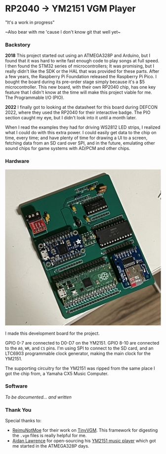 # RP2040 → YM2151 VGM Player

"It's a work in progress"

~Also bear with me 'cause I don't know git that well yet~

### Backstory

**2018**
This project started out using an ATMEGA328P and Arduino, but I found that it
was hard to write fast enough code to play songs at full speed. I then found
the STM32 series of microcontrollers; It was promising, but I really didn't like
the SDK or the HAL that was provided for these parts. After a few years, the
Raspberry Pi Foundation released the Raspberry Pi Pico. I bought the board
during its pre-order stage simply because it's a $5 microcontroller. This new
board, with their own RP2040 chip, has one key feature that I didn't know at the
time will make this project viable for me. The Programmable I/O (PIO).

**2022**
I finally got to looking at the datasheet for this board during DEFCON 2022,
where they used the RP2040 for their interactive badge. The PIO section caught
my eye, but I didn't look into it until a month later.

When I read the examples they had for driving WS2812 LED strips, I realized
what I could do with this extra power. I could easily get data to the chip on
time, every time; and have plenty of time for drawing a UI to a screen,
fetching data from an SD card over SPI, and in the future, emulating other
sound chips for game systems with AD/PCM and other chips.

### Hardware

![YM2151 Pico Dev Board](/img/devboard.jpg)

I made this development board for the project.

GPIO 0-7 are connected to D0-D7 on the YM2151. GPIO 8-10 are connected to the
`A0`, `WR`, and `CS` pins. I'm using SPI to connect to the SD card, and an
LTC6903 programmable clock generator, making the main clock for the YM2151.

The supporting circuitry for the YM2151 was ripped from the same place I got
the chip from, a Yamaha CX5 Music Computer.

### Software


*To be documented... and written*

### Thank You

Special thanks to:

- [ReimuNotMoe](https://github.com/ReimuNotMoe) for their work on
  [TinyVGM](https://github.com/SudoMaker/TinyVGM). This framework for digesting
  the `.vgm` files is really helpful for me.
- [Aidan Lawrence](https://github.com/AidanHockey5) for open-sourcing his
  [YM2151 music player](https://github.com/AidanHockey5/YM2151_VGM_STM32) which
  got me started in the ATMEGA328P days.
